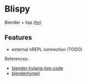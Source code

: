 # Blispy
Blender + lisp ([hy](https://github.com/hylang/hy))

## Features
* external nREPL connection (TODO)

References:
* [blender-hylang-live-code](https://github.com/chr15m/blender-hylang-live-code)
* [blenderhyrepl](https://github.com/nasser/blenderhyrepl)

